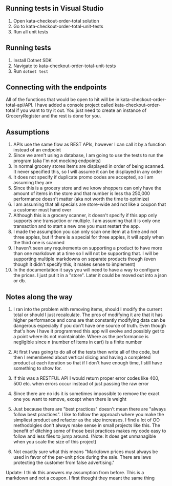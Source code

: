 ﻿## Running tests in Visual Studio
1. Open kata-checkout-order-total solution
2. Go to kata-checkout-order-total-unit-tests
3. Run all unit tests

## Running tests
1. Install Dotnet SDK
2. Navigate to kata-checkout-order-total-unit-tests
3. Run `dotnet test`

## Connecting with the endpoints

All of the functions that would be open to hit will be in kata-checkout-order-total-api/API.
I have added a console project called kata-checkout-order-total if you want to try it out.
You just need to create an instance of GroceryRegister and the rest is done for you.


## Assumptions
1. APIs use the same flow as REST APIs, however I can call it by a function instead of an endpoint
2. Since we aren't using a database, I am going to use the tests to run the program (aka I'm not mocking endpoints)
3. In normal grocery stores items are displayed in order of being scanned.  
It never specified this, so I will assume it can be displayed in any order
4. It does not specify if duplicate promo codes are accepted, so I am assuming they are
5. Since this is a grocery store and we know shoppers can only have the amount of items in the store
and that number is less tha 250,000 performance doesn't matter (aka not worth the time to optimize)
6. I am assuming that all specials are store-wide and not like a coupon that a customer
must hand over
7. Although this is a grocery scanner, it doesn't specify if this app only supports one transaction
or multiple.  I am assuming that it is only one transaction and to start a new one you must restart
the app.
8. I made the assumption you can only scan one item at a time and not three apples, but if there is a
special for three apples, it will apply when the third one is scanned
9. I haven't seen any requirements on supporting a product to have more than one markdown at a time so I will
not be supporting that.  I will be supporting multiple markdowns on separate products though (even though it didn't
specify this, it makes sense to implement)
10. In the documentation it says you will need to have a way to configure the prices.  I just put it in a "store".
Later it could be moved out into a json or db.


## Notes along the way
1. I ran into the problem with removing items, should I modify the current total or should I just recalculate.
The pros of modifying it are that it has higher performance and cons are that constantly modifying data can be dangerous
especially if you don't have one source of truth.  Even though that's how I have it programmed this app will evolve and possibly
get to a point where its not maintainable.  Where as the performance is negligible since n (number of items in cart) is a finite number

2. At first I was going to do all of the tests then write all of the code, but then I remembered about vertical slicing and 
having a completed product at each iteration so that if I don't have enough time, I still have something to show for.

3. If this was a RESTFUL API I would return proper error codes like 400, 500 etc. when errors occur instead of just
passing the raw error 

4. Since there are no ids it is sometimes impossible to remove the exact one you want to remove, except when there is weight

5. Just because there are "best practices" doesn't mean there are "always follow best practices".  I like to follow
the approach where you make the simpliest product and refactor as the size increases.  I find a lot of OO methodolgies
don't always make sense in small projects like this.  The benefit of ditching some of those best practices makes
my code easy to follow and less files to jump around. (Note: It does get unmanagible when you scale the size of this
project)

6. Not exactly sure what this means "Markdown prices must always be used in favor of the per-unit price during the sale.
There are laws protecting the customer from false advertising."

Update: I think this answers my assumption from before.  This is a markdown and not a coupon.  I first thought they
meant the same thing
